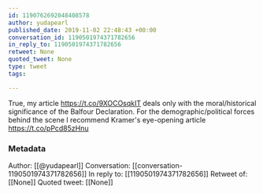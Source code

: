 ```yaml
---
id: 1190762692048408578
author: yudapearl
published_date: 2019-11-02 22:48:43 +00:00
conversation_id: 1190501974371782656
in_reply_to: 1190501974371782656
retweet: None
quoted_tweet: None
type: tweet
tags:

---
```


True, my article https://t.co/9XOCOsqkIT deals only with the moral/historical significance of the Balfour Declaration. For the demographic/political forces behind the scene I recommend Kramer's eye-opening article https://t.co/pPcd85zHnu

### Metadata

Author: [[@yudapearl]]
Conversation: [[conversation-1190501974371782656]]
In reply to: [[1190501974371782656]]
Retweet of: [[None]]
Quoted tweet: [[None]]
